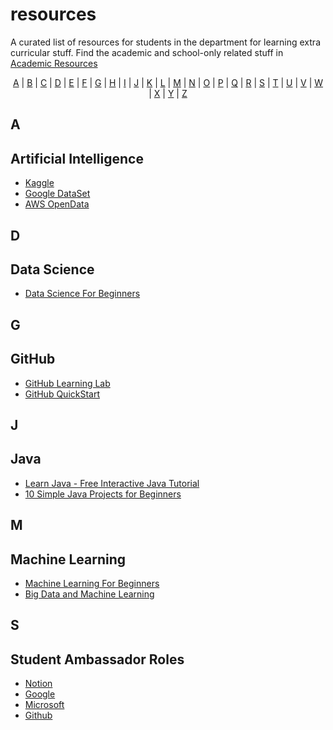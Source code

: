 # resources
A curated list of resources for students in the department for learning extra curricular stuff. Find the academic and school-only related stuff in [Academic Resources](https://github.com/acesknust/university-resources)

<p align="center">
  <a href="#A">A</a> | <a href="#B">B</a> | <a href="#C">C</a> | <a href="#D">D</a> | <a href="#E">E</a> | <a href="#F">F</a> | <a href="#G">G</a> | <a href="#H">H</a> | <a href="#I">I</a> | <a href="#J">J</a> | <a href="#K">K</a> | <a href="#L">L</a> | <a href="#M">M</a> | <a href="#N">N</a> | <a href="#O">O</a> | <a href="#P">P</a> | <a href="#Q">Q</a> | <a href="#R">R</a> | <a href="#S">S</a> | <a href="#T">T</a> | <a href="#U">U</a> | <a href="#V">V</a> | <a href="#W">W</a> | <a href="#X">X</a> | <a href="#Y">Y</a> | <a href="#Z">Z</a>
</p>

## <a name="A"> </a>A
## Artificial Intelligence
- [Kaggle](https://www.kaggle.com)
- [Google DataSet](https://datasetsearch.research.google.com)
- [AWS OpenData](https://registry.opendata.aws)   



## <a name="D"> </a>D
## Data Science
- [Data Science For Beginners](https://github.com/microsoft/Data-Science-For-Beginners)

## <a name="G"> </a>G
## GitHub
- [GitHub Learning Lab](https://lab.github.com)
- [GitHub QuickStart](https://docs.github.com/en/get-started/quickstart)

## <a name="J"> </a>J
## Java
- [Learn Java - Free Interactive Java Tutorial](https://www.learnjavaonline.org/)
- [10 Simple Java Projects for Beginners](https://javahungry.blogspot.com/2019/12/java-projects-for-beginners.html)


## <a name="M"> </a>M
## Machine Learning
- [Machine Learning For Beginners](https://github.com/microsoft/ML-For-Beginners)
- [Big Data and Machine Learning](https://ocw.mit.edu/courses/res-ll-005-mathematics-of-big-data-and-machine-learning-january-iap-2020/)

## <a name="S"> </a>S  
## Student Ambassador Roles
- [Notion](https://www.notion.so/Notion-Campus-Leaders-Program-5817b00cbaa244bca9e0e498804cbab4)
- [Google](https://developers.google.com/community/gdsc/leads)
- [Microsoft](https://studentambassadors.microsoft.com)    
- [Github](https://education.github.com/experts)

